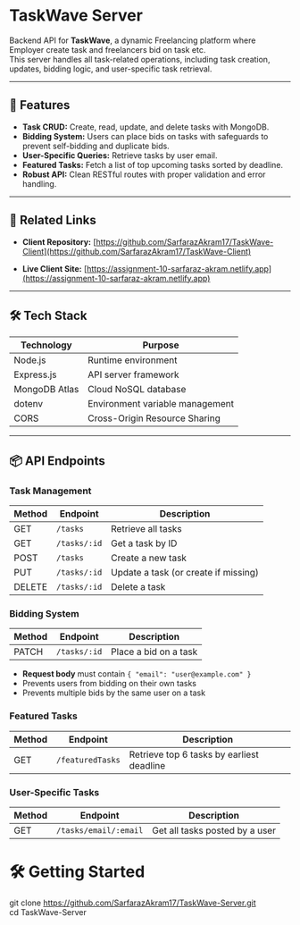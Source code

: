 # TaskWave Server

Backend API for **TaskWave**, a dynamic Freelancing platform where Employer create task and freelancers bid on task etc.  
This server handles all task-related operations, including task creation, updates, bidding logic, and user-specific task retrieval.

---

## 🌟 Features

- **Task CRUD:** Create, read, update, and delete tasks with MongoDB.
- **Bidding System:** Users can place bids on tasks with safeguards to prevent self-bidding and duplicate bids.
- **User-Specific Queries:** Retrieve tasks by user email.
- **Featured Tasks:** Fetch a list of top upcoming tasks sorted by deadline.
- **Robust API:** Clean RESTful routes with proper validation and error handling.

---

## 🔗 Related Links

- **Client Repository:** [https://github.com/SarfarazAkram17/TaskWave-Client](https://github.com/SarfarazAkram17/TaskWave-Client)

- **Live Client Site:** [https://assignment-10-sarfaraz-akram.netlify.app](https://assignment-10-sarfaraz-akram.netlify.app)

---

## 🛠 Tech Stack

| Technology    | Purpose                         |
| ------------- | ------------------------------- |
| Node.js       | Runtime environment             |
| Express.js    | API server framework            |
| MongoDB Atlas | Cloud NoSQL database            |
| dotenv        | Environment variable management |
| CORS          | Cross-Origin Resource Sharing   |

---

## 📦 API Endpoints

### Task Management

| Method | Endpoint     | Description                          |
| ------ | ------------ | ------------------------------------ |
| GET    | `/tasks`     | Retrieve all tasks                   |
| GET    | `/tasks/:id` | Get a task by ID                     |
| POST   | `/tasks`     | Create a new task                    |
| PUT    | `/tasks/:id` | Update a task (or create if missing) |
| DELETE | `/tasks/:id` | Delete a task                        |

### Bidding System

| Method | Endpoint     | Description           |
| ------ | ------------ | --------------------- |
| PATCH  | `/tasks/:id` | Place a bid on a task |

- **Request body** must contain `{ "email": "user@example.com" }`
- Prevents users from bidding on their own tasks
- Prevents multiple bids by the same user on a task

### Featured Tasks

| Method | Endpoint         | Description                               |
| ------ | ---------------- | ----------------------------------------- |
| GET    | `/featuredTasks` | Retrieve top 6 tasks by earliest deadline |

### User-Specific Tasks

| Method | Endpoint              | Description                    |
| ------ | --------------------- | ------------------------------ |
| GET    | `/tasks/email/:email` | Get all tasks posted by a user |

# 🛠️ Getting Started

git clone https://github.com/SarfarazAkram17/TaskWave-Server.git <br />
cd TaskWave-Server

